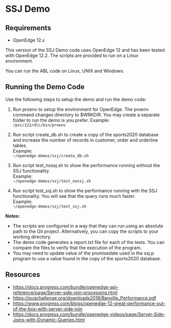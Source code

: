 # SSJ Demo

## Requirements 

* OpenEdge 12.x

This version of the SSJ Demo code uses OpenEdge 12 and has been tested with OpenEdge 12.2.
The scripts are provided to run on a Linux environment.

You can run the ABL code on Linux, UNIX and Windows.

## Running the Demo Code

Use the following steps to setup the demo and run the demo code:
1) Run proenv to setup the environment for OpenEdge. The proenv command changes directory to $WRKDIR. You may create a separate folder to run the demo is you prefer.
Example:  
```/psc/122/dlc/bin/proenv```

2) Run script create_db.sh to create a copy of the sports2020 database and increase the number of records in customer, order and orderline tables.  
Example:  
```~/openedge-demos/ssj/create_db.sh```

3) Run script test_nossj.sh to show the performance running without the SSJ functionality.  
Example:  
```~/openedge-demos/ssj/test_nossj.sh```

4) Run script test_ssj.sh to show the performance running with the SSJ functionality. You will see that the query runs much faster.  
Example:  
```~/openedge-demos/ssj/test_ssj.sh```
  
**Notes:**
* The scripts are configured in a way that they can run using an absolute path to the Git project. Alternatively, you can copy the scripts to your working directory.
* The demo code generates a report.txt file for each of the tests. You can compare the files to verify that the execution of the program.
* You may need to update value of the promisedate used in the ssj.p program to use a value found in the copy of the sports2020 database.

## Resources
* https://docs.progress.com/bundle/openedge-api-reference/page/Server-side-join-processing.html
* https://pugchallenge.org/downloads2018/Banville_Performance.pdf
* https://www.progress.com/blogs/openedge-12-great-performance-out-of-the-box-with-server-side-join
* https://docs.progress.com/bundle/openedge-videos/page/Server-Side-Joins-with-Dynamic-Queries.html
